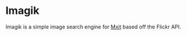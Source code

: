 # Imagik

Imagik is a simple image search engine for [Mxit](https://www.mxit.com) based off the Flickr API.